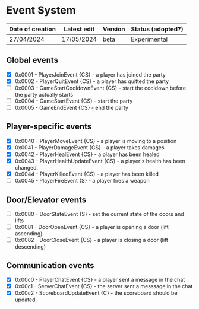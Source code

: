 # Event System

| Date of creation | Latest edit      | Version | Status (adopted?) |
|------------------|------------------|---------|-------------------|
| 27/04/2024       | 17/05/2024       | beta   | Experimental      |

## Global events

* [x] 0x0001 - PlayerJoinEvent {CS} - a player has joined the party
* [x] 0x0002 - PlayerQuitEvent {CS} - a player has quitted the party
* [ ] 0x0003 - GameStartCooldownEvent {CS} - start the cooldown before the party actually starts
* [ ] 0x0004 - GameStartEvent {CS} - start the party
* [ ] 0x0005 - GameEndEvent {CS} - end the party

## Player-specific events

* [x] 0x0040 - PlayerMoveEvent {CS} - a player is moving to a position
* [x] 0x0041 - PlayerDamageEvent {CS} - a player takes damages
* [x] 0x0042 - PlayerHealEvent {CS} - a player has been healed
* [x] 0x0043 - PlayerHealthUpdateEvent {CS} - a player's health has been changed.
* [x] 0x0044 - PlayerKilledEvent {CS} - a player has been killed
* [ ] 0x0045 - PlayerFireEvent {S} - a player fires a weapon

## Door/Elevator events

* [ ] 0x0080 - DoorStateEvent {S} - set the current state of the doors and lifts
* [ ] 0x0081 - DoorOpenEvent {CS} - a player is opening a door (lift ascending)
* [ ] 0x0082 - DoorCloseEvent {CS} - a player is closing a door (lift descending) 

## Communication events

* [x] 0x00c0 - PlayerChatEvent {CS} - a player sent a message in the chat
* [x] 0x00c1 - ServerChatEvent {CS} - the server sent a messsage in the chat
* [x] 0x00c2 - ScoreboardUpdateEvent {C} - the scoreboard should be updated.